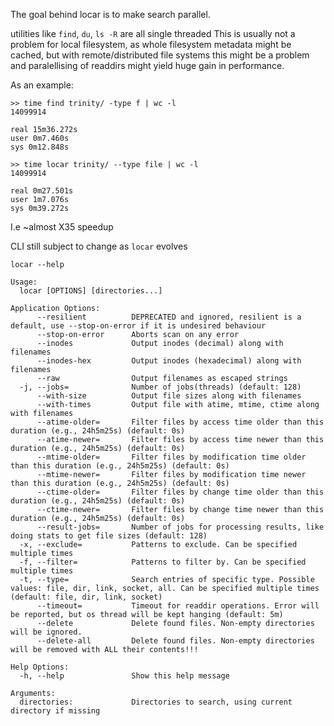 The goal behind locar is to make search parallel.

utilities like `find`, `du`, `ls -R` are all single threaded
This is usually not a problem for local filesystem, as whole filesystem metadata might be cached, but with remote/distributed file systems this might be a problem and paralellising of readdirs might yield huge gain in performance.

As an example:
```
>> time find trinity/ -type f | wc -l
14099914

real 15m36.272s
user 0m7.460s
sys 0m12.848s

>> time locar trinity/ --type file | wc -l
14099914

real 0m27.501s
user 1m7.076s
sys 0m39.272s
```

I.e ~almost X35 speedup


CLI still subject to change as `locar` evolves

`locar --help`
```
Usage:
  locar [OPTIONS] [directories...]

Application Options:
      --resilient          DEPRECATED and ignored, resilient is a default, use --stop-on-error if it is undesired behaviour
      --stop-on-error      Aborts scan on any error
      --inodes             Output inodes (decimal) along with filenames
      --inodes-hex         Output inodes (hexadecimal) along with filenames
      --raw                Output filenames as escaped strings
  -j, --jobs=              Number of jobs(threads) (default: 128)
      --with-size          Output file sizes along with filenames
      --with-times         Output file with atime, mtime, ctime along with filenames
      --atime-older=       Filter files by access time older than this duration (e.g., 24h5m25s) (default: 0s)
      --atime-newer=       Filter files by access time newer than this duration (e.g., 24h5m25s) (default: 0s)
      --mtime-older=       Filter files by modification time older than this duration (e.g., 24h5m25s) (default: 0s)
      --mtime-newer=       Filter files by modification time newer than this duration (e.g., 24h5m25s) (default: 0s)
      --ctime-older=       Filter files by change time older than this duration (e.g., 24h5m25s) (default: 0s)
      --ctime-newer=       Filter files by change time newer than this duration (e.g., 24h5m25s) (default: 0s)
      --result-jobs=       Number of jobs for processing results, like doing stats to get file sizes (default: 128)
  -x, --exclude=           Patterns to exclude. Can be specified multiple times
  -f, --filter=            Patterns to filter by. Can be specified multiple times
  -t, --type=              Search entries of specific type. Possible values: file, dir, link, socket, all. Can be specified multiple times (default: file, dir, link, socket)
      --timeout=           Timeout for readdir operations. Error will be reported, but os thread will be kept hanging (default: 5m)
      --delete             Delete found files. Non-empty directories will be ignored.
      --delete-all         Delete found files. Non-empty directories will be removed with ALL their contents!!!

Help Options:
  -h, --help               Show this help message

Arguments:
  directories:             Directories to search, using current directory if missing
```
